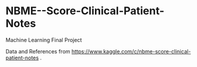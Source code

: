 # NBME--Score-Clinical-Patient-Notes
Machine Learning Final Project

Data and References from https://www.kaggle.com/c/nbme-score-clinical-patient-notes .
